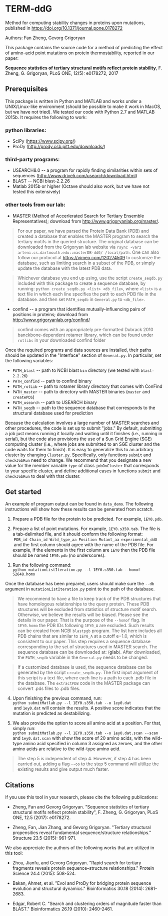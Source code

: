 # TERM-ddG
Method for computing stability changes in proteins upon mutations, published in https://doi.org/10.1371/journal.pone.0178272

Authors: Fan Zheng, Gevorg Grigoryan

This package contains the source code for a method of predicting the effect of amino-acid point mutations on protein thermostability, reported in our paper:

**Sequence statistics of tertiary structural motifs reflect protein stability**, F. Zheng, G. Grigoryan, PLoS ONE, 12(5): e0178272, 2017

## Prerequisites

This package is written in Python and MATLAB and works under a UNIX/Linux-like environment (should be possible to make it work in MacOS, but we have not tried). We tested our code with Python 2.7 and MATLAB 2015b. It requires the following to work:

### python libraries:
  * SciPy (https://www.scipy.org/)
  * ProDy (http://prody.csb.pitt.edu/downloads/)

### third-party programs:
* USEARCH8.0 -- a program for rapidly finding similarities within sets of sequences (http://www.drive5.com/usearch/download.html)
* BLAST -- NCBI blast-2.2.26
* Matlab 2015b or higher (Octave should also work, but we have not tested this extensively)

### other tools from our lab:
* MASTER (Method of Accerlerated Search for Tertiary Ensemble Representatives); download from http://www.grigoryanlab.org/master/.

> For our paper, we have parsed the Protein Data Bank (PDB) and created a database that enables the MASTER program to search the tertiary motifs in the queried structure. The original database can be downloaded from the Grigoryan lab website via `rsync -varz arteni.cs.dartmouth.edu::masterDB-ddG/ /local/path`. One can also follow our protocol at https://vimeo.com/120274509 to customize the database, such as limiting search in a subset of the PDB, or simply update the database with the latest PDB data.

> Whichever database you end up using, use the script `create_seqdb.py` included with this package to create a sequence database, by running:
`python create_seqdb.py <list> <db_file>`, where `<list>` is a text file in which each line specifies the path to each PDB file in the database. and then set `PATH_seqdb` in `General.py` to `<db_file>`.

* confind -- a program that identifies mutually-influencing pairs of positions in proteins; download from http://www.grigoryanlab.org/confind/

> confind comes with an appropriately pre-formatted Dubrack 2010 banckbone-dependent rotamer library, which can be found under `rotlibs` in your downloaded confind folder

Once the required programs and data sources are installed, their paths should be updated in the "Interface" section of `General.py`. In particular, set the following variables:
  * `PATH_blast` -- path to NCBI blast `bin` directory (we tested with `blast-2.2.26`)
  * `PATH_confind` -- path to confind binary
  * `PATH_rotLib` -- path to rotamer library directory that comes with ConFind
  * `PATH_master` -- path to directory with MASTER binaries (`master` and `createPDS`)
  * `PATH_usearch` -- path to USEARCH binary
  * `PATH_seqdb` -- path to the sequence database that corresponds to the structural database used for prediction

Because the calculation involves a large number of MASTER searches and other procedures, the code is set up to submit "jobs." By default, submitting a job just means running it locally and waiting until it finishes (i.e., running in serial), but the code also provisions the use of a Sun Grid Engine (SGE) computing cluster (i.e., where jobs are submitted to an SGE cluster and the code waits for them to finish). It is easy to generalize this to an arbitrary cluster by changing `Cluster.py`. Specifically, only functions `submit` and `checkJobRun` need to change. We recommend that you designate a new value for the member variable `type` of class `jobOnCluster` that corresponds to your specific cluster, and define additional cases in functions `submit` and `checkJobRun` to deal with that cluster.


## Get started

An example of program output can be found in `data_demo`. The following instructions will show how these results can be generated from scratch.

1. Prepare a PDB file for the protein to be predicted. For example, `1EY0.pdb`.

2. Prepare a list of point mutations. For example, `1EY0.s350.tab`. The file is a tab-delimited file, and it should conform the following format:  
  `PDB_id Chain_id Wild_type_aa Position Mutant_aa experimental_ddG`  
  and the first column should agree with the name of the PDB file. For example, if the elements in the first column are `1EY0` then the PDB file should be named `1EY0.pdb` (no underscores).

3. Run the following command:  
 `python mutationListIteration.py --l 1EY0.s350.tab --homof S2648.homo`

Once the database has been prepared, users should make sure the `--db` argument in `mutationListIteration.py` point to the path of the database.

> We recommend to have a file to keep track of the PDB structures that have homologous relationships to the query protein. These PDB structures will be excluded from statistics of structure motif search. Otherwise, we believe the results will be biased. Please see the details in our paper. That is the purpose of the `--homof` flag. In `1EY0.homo` the PDB IDs following `1EY0_A` are excluded. Such results can be created from NCBI `blastpgb` program. The list here includes all PDB chains that are similar to `1EY0_A` at a cutoff e=1.0, which is consistent to our paper. This step requires a sequence database corresponding to the set of structures used in MASTER search. The sequence database can be downloaded at: (**glab**). After downloaded, the `PATH_seqdb` variable in the `General.py` needs to be changed. 

> If a customized database is used, the sequence database can be generated by the script `create_seqdb.py`. The first input argument of this script is a text file, where each line is a path to each .pdb file in the database. The `extractPDB` code in the MASTER package can convert .pds files to .pdb files. 


4. Upon finishing the previous command, run:  
 `python submitMatlab.py --l 1EY0.s350.tab --o 1ey0.dat`  
  and `1ey0.dat` will contain the results. A positive score indicates that the mutation is predicted as destabilizing.

5. We also provide the option to score all amino acid at a position. For that, simply run:  
 `python submitMatlab.py --l 1EY0.s350.tab --o 1ey0.dat.scan --scan`  
 and `1ey0.dat.scan` with show the score of 20 amino acids, with the wild-type amino acid specified in column 3 assigned as zeroes, and the other amino acids are relative to the wild-type amino acid.
> The step 5 is independent of step 4. However, if step 4 has been carried out, adding a flag `--oo` to the step 5 command will ultilize the existing results and give output much faster.

## Citations

If you use this tool in your research, please cite the following publications:

* Zheng, Fan and Gevorg Grigoryan. "Sequence statistics of tertiary structural motifs reflect protein stability", F. Zheng, G. Grigoryan, PLoS ONE, 12.5 (2017): e0178272.

* Zheng, Fan, Jian Zhang, and Gevorg Grigoryan. "Tertiary structural propensities reveal fundamental sequence/structure relationships." Structure 23.5 (2015): 961-971.

We also appreciate the authors of the following works that are utilized in this tool:

* Zhou, Jianfu, and Gevorg Grigoryan. "Rapid search for tertiary fragments reveals protein sequence–structure relationships." Protein Science 24.4 (2015): 508-524.

* Bakan, Ahmet, et al. "Evol and ProDy for bridging protein sequence evolution and structural dynamics." Bioinformatics 30.18 (2014): 2681-2683.

* Edgar, Robert C. "Search and clustering orders of magnitude faster than BLAST." Bioinformatics 26.19 (2010): 2460-2461.


